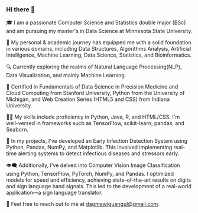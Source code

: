 ### Hi there 👋

🎓 I am a passionate Computer Science and Statistics double major (BSc) and am pursuing my master's in Data Science at Minnesota State University.

🚀 My personal & academic journey has equipped me with a solid foundation in various domains, including Data Structures, Algorithms Analysis, Artificial Intelligence, Machine Learning, Data Science, Statistics, and Bioinformatics.

🔍 Currently exploring the realms of Natural Language Processing(NLP), Data Visualization, and mainly Machine Learning.

📜 Certified in Fundamentals of Data Science in Precision Medicine and Cloud Computing from Stanford University, Python from the University of Michigan, and Web Creation Series (HTML5 and CSS) from Indiana University.

👨‍💻 My skills include proficiency in Python, Java, R, and HTML/CSS. I'm well-versed in frameworks such as TensorFlow, scikit-learn, pandas, and Seaborn.

🔬 In my projects, I've developed an Early Infection Detection System using Python, Pandas, NumPy, and Matplotlib. This involved implementing real-time alerting systems to detect infectious diseases and stressors early.

👁️‍🗨️ Additionally, I've delved into Computer Vision Image Classification using Python, TensorFlow, PyTorch, NumPy, and Pandas. I optimized models for speed and efficiency, achieving state-of-the-art results on digits and sign language hand signals. This led to the development of a real-world application—a sign language translator.

📧 Feel free to reach out to me at dagmawiguangul@gmail.com.
